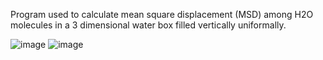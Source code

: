 Program used to calculate mean square displacement (MSD) among H2O molecules in a 3 dimensional water box filled vertically uniformally.

![image](https://github.com/AndrewSykes1/msd_water_box/assets/156122485/a5305678-44b0-41a5-b708-5c7f6dc73fb1)
![image](https://github.com/AndrewSykes1/msd_water_box/assets/156122485/3386d722-88c7-42f9-b51c-8f91ad34a256)
